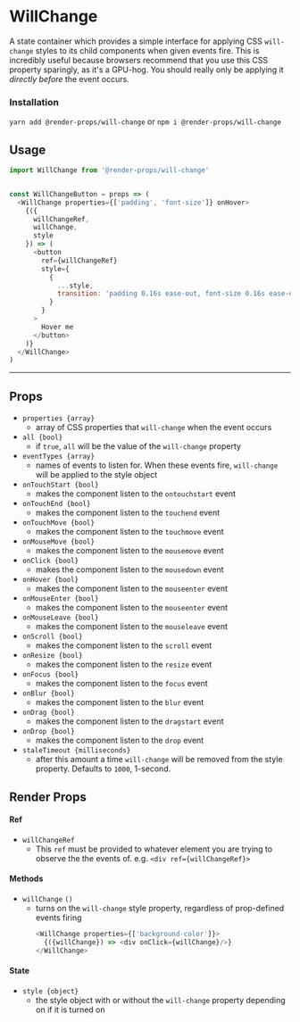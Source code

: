 # WillChange
A state container which provides a simple interface for applying CSS `will-change`
styles to its child components when given events fire. This is incredibly useful
because browsers recommend that you use this CSS property sparingly, as it's
a GPU-hog. You should really only be applying it *directly before* the event
occurs.

### Installation
```yarn add @render-props/will-change``` or ```npm i @render-props/will-change```

## Usage
```js
import WillChange from '@render-props/will-change'


const WillChangeButton = props => (
  <WillChange properties={['padding', 'font-size']} onHover>
    {({
      willChangeRef,
      willChange,
      style
    }) => (
      <button
        ref={willChangeRef}
        style={
          {
            ...style,
            transition: 'padding 0.16s ease-out, font-size 0.16s ease-out'
          }
        }
      >
        Hover me
      </button>
    )}
  </WillChange>
)
```
____

## Props
- `properties {array}`
  - array of CSS properties that `will-change` when the event occurs
- `all {bool}`
  - if `true`, `all` will be the value of the `will-change` property
- `eventTypes {array}`
  - names of events to listen for. When these events fire, `will-change` will
    be applied to the style object
- `onTouchStart {bool}`
  - makes the component listen to the `ontouchstart` event
- `onTouchEnd {bool}`
  - makes the component listen to the `touchend` event
- `onTouchMove {bool}`
  - makes the component listen to the `touchmove` event
- `onMouseMove {bool}`
  - makes the component listen to the `mousemove` event
- `onClick {bool}`
  - makes the component listen to the `mousedown` event
- `onHover {bool}`
  - makes the component listen to the `mouseenter` event
- `onMouseEnter {bool}`
  - makes the component listen to the `mouseenter` event
- `onMouseLeave {bool}`
  - makes the component listen to the `mouseleave` event
- `onScroll {bool}`
  - makes the component listen to the `scroll` event
- `onResize {bool}`
  - makes the component listen to the `resize` event
- `onFocus {bool}`
  - makes the component listen to the `focus` event
- `onBlur {bool}`
  - makes the component listen to the `blur` event
- `onDrag {bool}`
  - makes the component listen to the `dragstart` event
- `onDrop {bool}`
  - makes the component listen to the `drop` event
- `staleTimeout {milliseconds}`
  - after this amount a time `will-change` will be removed from the style property.
    Defaults to `1000`, 1-second.

## Render Props

#### Ref
- `willChangeRef`
  - This `ref` must be provided to whatever element you are trying to observe the
    the events of. e.g. `<div ref={willChangeRef}>`

#### Methods
- `willChange` `()`
  - turns on the `will-change` style property, regardless of prop-defined
    events firing
    ```js
    <WillChange properties={['background-color']}>
      {({willChange}) => <div onClick={willChange}/>}
    </WillChange>
    ```

#### State
- `style {object}`
  - the style object with or without the `will-change` property depending on
    if it is turned on
